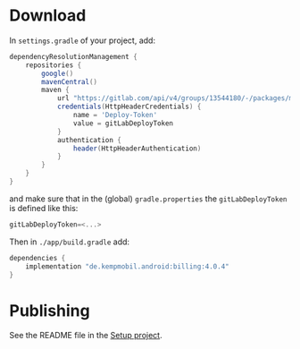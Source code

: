 # Download

In `settings.gradle` of your project, add:

```groovy
dependencyResolutionManagement {
    repositories {
        google()
        mavenCentral()
        maven {
            url "https://gitlab.com/api/v4/groups/13544180/-/packages/maven"
            credentials(HttpHeaderCredentials) {
                name = 'Deploy-Token'
                value = gitLabDeployToken
            }
            authentication {
                header(HttpHeaderAuthentication)
            }
        }
    }
}
```

and make sure that in the (global) `gradle.properties` the `gitLabDeployToken` is defined like this:
```groovy
gitLabDeployToken=<...>
```

Then in `./app/build.gradle` add:

```groovy
dependencies {
    implementation "de.kempmobil.android:billing:4.0.4"
}
```

# Publishing
See the README file in the [Setup project](https://gitlab.com/a4265/setup).



